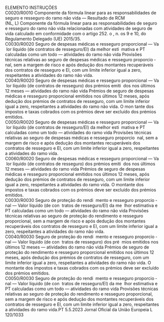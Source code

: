  
ELEMENTO  INSTRUÇÕES  
C0020/R0010  Componente da fórmula linear 
para as responsabilidades de 
seguro e resseguro do ramo 
não vida — Resultado de RCM  
(NL, L)  Componente da fórmula linear para as responsabilidades de seguro e resseguro do 
ramo não vida relacionadas com atividades de seguro de vida calculado em 
conformidade com o artigo 252.  o , n.  os 9 e 10, do Regulamento Delegado (UE) 
2015/35.  
C0030/R0020  Seguro de despesas médicas e 
resseguro proporcional — Va ­
lor líquido (de contratos de 
resseguro/EI) da melhor esti ­
mativa e PT calculadas como 
um todo — atividades do 
ramo não vida  Provisões técnicas relativas ao seguro de despesas médicas e resseguro proporcio ­
nal, sem a margem de risco e após dedução dos montantes recuperáveis dos 
contratos de resseguro e EI, com um limite inferior igual a zero, respeitantes a 
atividades do ramo não vida.  
C0040/R0020  Seguro de despesas médicas e 
resseguro proporcional — Va ­
lor líquido (de contratos de 
resseguro) dos prémios emiti ­
dos nos últimos 12 meses — 
atividades do ramo não vida  Prémios de seguro de despesas médicas e resseguro proporcional emitidos nos 
últimos 12 meses, após dedução dos prémios de contratos de resseguro, com um 
limite inferior igual a zero, respeitantes a atividades do ramo não vida. O mon ­
tante dos impostos e taxas cobrados com os prémios deve ser excluído dos 
prémios emitidos.  
C0050/R0020  Seguro de despesas médicas e 
resseguro proporcional — Va ­
lor líquido (de contratos de 
resseguro/EI) da melhor esti ­
mativa e PT calculadas como 
um todo — atividades do 
ramo vida  Provisões técnicas relativas ao seguro de despesas médicas e resseguro proporcio ­
nal, sem a margem de risco e após dedução dos montantes recuperáveis dos 
contratos de resseguro e EI, com um limite inferior igual a zero, respeitantes a 
atividades do ramo vida.  
C0060/R0020  Seguro de despesas médicas e 
resseguro proporcional — Va ­
lor líquido (de contratos de 
resseguro) dos prémios emiti ­
dos nos últimos 12 meses — 
atividades do ramo vida  Prémios de seguro de despesas médicas e resseguro proporcional emitidos nos 
últimos 12 meses, após dedução dos prémios de contratos de resseguro, com um 
limite inferior igual a zero, respeitantes a atividades do ramo vida. O montante 
dos impostos e taxas cobrados com os prémios deve ser excluído dos prémios 
emitidos.  
C0030/R0030  Seguro de proteção do rendi ­
mento e resseguro proporcio ­
nal — Valor líquido (de con ­
tratos de resseguro/EI) da me ­
lhor estimativa e PT calculadas 
como um todo — atividades 
do ramo não vida  Provisões técnicas relativas ao seguro de proteção do rendimento e resseguro 
proporcional, sem a margem de risco e após dedução dos montantes recuperáveis 
dos contratos de resseguro e EI, com um limite inferior igual a zero, respeitantes a 
atividades do ramo não vida.  
C0040/R0030  Seguro de proteção do rendi ­
mento e resseguro proporcio ­
nal — Valor líquido (de con ­
tratos de resseguro) dos pré ­
mios emitidos nos últimos 12 
meses — atividades do ramo 
não vida  Prémios de seguro de proteção do rendimento e resseguro proporcional emitidos 
nos últimos 12 meses, após dedução dos prémios de contratos de resseguro, com 
um limite inferior igual a zero, respeitantes a atividades do ramo não vida. O 
montante dos impostos e taxas cobrados com os prémios deve ser excluído dos 
prémios emitidos.  
C0050/R0030  Seguro de proteção do rendi ­
mento e resseguro proporcio ­
nal — Valor líquido (de con ­
tratos de resseguro/EI) da me ­
lhor estimativa e PT calculadas 
como um todo — atividades 
do ramo vida  Provisões técnicas relativas ao seguro de proteção do rendimento e resseguro 
proporcional, sem a margem de risco e após dedução dos montantes recuperáveis 
dos contratos de resseguro e EI, com um limite inferior igual a zero, respeitantes a 
atividades do ramo vida.PT  5.5.2023 Jornal Oficial da União Europeia L 120/1033